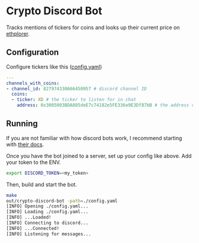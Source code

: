 # Crypto Discord Bot

Tracks mentions of tickers for coins and looks up
their current price on [ethplorer](https://ethplorer.io).

## Configuration

Configure tickers like this ([config.yaml](./config.yaml))

```yaml
---
channels_with_coins:
- channel_id: 827974330666450957 # discord channel ID
  coins:
  - ticker: XD # the ticker to listen for in chat
    address: 0x3005003BDA885deE7c74182e5FE336e9E3Df87bB # the address of the coin
```

## Running

If you are not familiar with how discord bots work,
I recommend starting with [their docs](https://discord.com/developers/docs/intro).

Once you have the bot joined to a server, set up your config like above.
Add your token to the ENV.

```bash
export DISCORD_TOKEN=<my_token>
```

Then, build and start the bot.

```bash
make
out/crypto-discord-bot -path=./config.yaml
[INFO] Opening ./config.yaml...
[INFO] Loading ./config.yaml...
[INFO] ...Loaded!
[INFO] Connecting to discord...
[INFO] ...Connected!
[INFO] Listening for messages...
```
